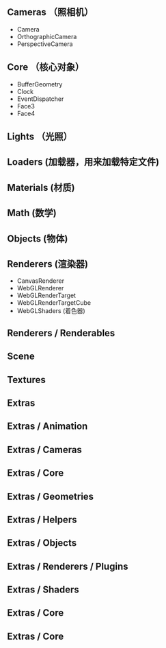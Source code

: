 ## Cameras （照相机）
- Camera
- OrthographicCamera
- PerspectiveCamera

## Core （核心对象）
- BufferGeometry
- Clock
- EventDispatcher
- Face3
- Face4

## Lights （光照）

## Loaders (加载器，用来加载特定文件)

## Materials (材质)

## Math (数学)

## Objects (物体)

## Renderers (渲染器)
- CanvasRenderer
- WebGLRenderer
- WebGLRenderTarget
- WebGLRenderTargetCube
- WebGLShaders (着色器)

## Renderers / Renderables

## Scene

## Textures

## Extras

## Extras / Animation

## Extras / Cameras

## Extras / Core

## Extras / Geometries

## Extras / Helpers

## Extras / Objects

## Extras / Renderers / Plugins

## Extras / Shaders

## Extras / Core

## Extras / Core

